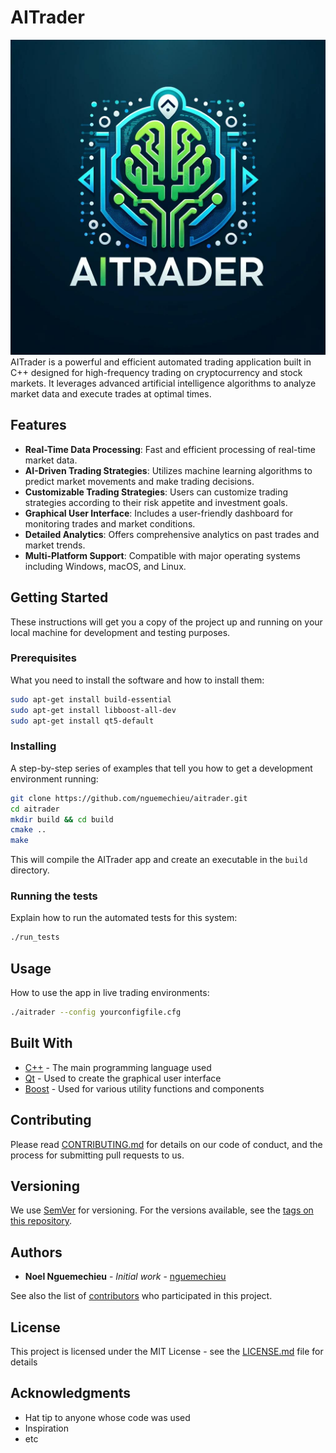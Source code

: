 
# AITrader
![aitrader](./src/logo/AITrader_Logo.jpg)
AITrader is a powerful and efficient automated trading application built in C++ designed for high-frequency trading on cryptocurrency and stock markets. It leverages advanced artificial intelligence algorithms to analyze market data and execute trades at optimal times.

## Features

- **Real-Time Data Processing**: Fast and efficient processing of real-time market data.
- **AI-Driven Trading Strategies**: Utilizes machine learning algorithms to predict market movements and make trading decisions.
- **Customizable Trading Strategies**: Users can customize trading strategies according to their risk appetite and investment goals.
- **Graphical User Interface**: Includes a user-friendly dashboard for monitoring trades and market conditions.
- **Detailed Analytics**: Offers comprehensive analytics on past trades and market trends.
- **Multi-Platform Support**: Compatible with major operating systems including Windows, macOS, and Linux.

## Getting Started

These instructions will get you a copy of the project up and running on your local machine for development and testing purposes.

### Prerequisites

What you need to install the software and how to install them:

```bash
sudo apt-get install build-essential
sudo apt-get install libboost-all-dev
sudo apt-get install qt5-default
```

### Installing

A step-by-step series of examples that tell you how to get a development environment running:

```bash
git clone https://github.com/nguemechieu/aitrader.git
cd aitrader
mkdir build && cd build
cmake ..
make
```

This will compile the AITrader app and create an executable in the `build` directory.

### Running the tests

Explain how to run the automated tests for this system:

```bash
./run_tests
```

## Usage

How to use the app in live trading environments:

```bash
./aitrader --config yourconfigfile.cfg
```

## Built With

- [C++](https://en.cppreference.com/w/) - The main programming language used
- [Qt](https://www.qt.io/) - Used to create the graphical user interface
- [Boost](https://www.boost.org/) - Used for various utility functions and components

## Contributing

Please read [CONTRIBUTING.md](https://github.com/nguemechieu/aitrader/CONTRIBUTING.md) for details on our code of conduct, and the process for submitting pull requests to us.

## Versioning

We use [SemVer](http://semver.org/) for versioning. For the versions available, see the [tags on this repository](https://github.com/nguemechieu/aitrader/tags).

## Authors

- **Noel Nguemechieu** - *Initial work* - [nguemechieu](https://github.com/nguemechieu)

See also the list of [contributors](https://github.com/nguemechieu/aitrader/contributors) who participated in this project.

## License

This project is licensed under the MIT License - see the [LICENSE.md](LICENSE.md) file for details

## Acknowledgments

- Hat tip to anyone whose code was used
- Inspiration
- etc
